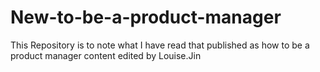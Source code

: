 # New-to-be-a-product-manager
This Repository is to note what I have read that published as how to be a product manager
content edited by Louise.Jin
